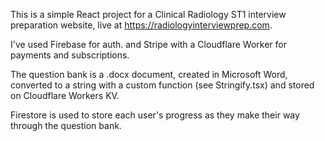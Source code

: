 This is a simple React project for a Clinical Radiology ST1 interview preparation website, live at https://radiologyinterviewprep.com.

I've used Firebase for auth. and Stripe with a Cloudflare Worker for payments and subscriptions.

The question bank is a .docx document, created in Microsoft Word, converted to a string with a custom function (see Stringify.tsx) and stored on Cloudflare Workers KV.

Firestore is used to store each user's progress as they make their way through the question bank.
